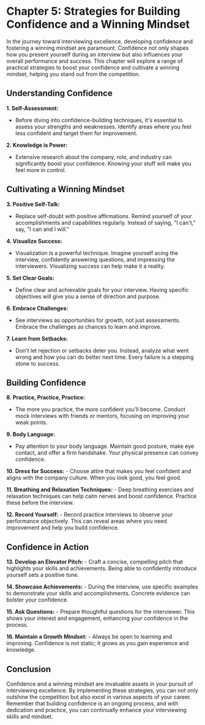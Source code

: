 Chapter 5: Strategies for Building Confidence and a Winning Mindset
===================================================================

In the journey toward interviewing excellence, developing confidence and fostering a winning mindset are paramount. Confidence not only shapes how you present yourself during an interview but also influences your overall performance and success. This chapter will explore a range of practical strategies to boost your confidence and cultivate a winning mindset, helping you stand out from the competition.

Understanding Confidence
------------------------

**1. Self-Assessment:**

* Before diving into confidence-building techniques, it's essential to assess your strengths and weaknesses. Identify areas where you feel less confident and target them for improvement.

**2. Knowledge is Power:**

* Extensive research about the company, role, and industry can significantly boost your confidence. Knowing your stuff will make you feel more in control.

Cultivating a Winning Mindset
-----------------------------

**3. Positive Self-Talk:**

* Replace self-doubt with positive affirmations. Remind yourself of your accomplishments and capabilities regularly. Instead of saying, "I can't," say, "I can and I will."

**4. Visualize Success:**

* Visualization is a powerful technique. Imagine yourself acing the interview, confidently answering questions, and impressing the interviewers. Visualizing success can help make it a reality.

**5. Set Clear Goals:**

* Define clear and achievable goals for your interview. Having specific objectives will give you a sense of direction and purpose.

**6. Embrace Challenges:**

* See interviews as opportunities for growth, not just assessments. Embrace the challenges as chances to learn and improve.

**7. Learn from Setbacks:**

* Don't let rejection or setbacks deter you. Instead, analyze what went wrong and how you can do better next time. Every failure is a stepping stone to success.

Building Confidence
-------------------

**8. Practice, Practice, Practice:**

* The more you practice, the more confident you'll become. Conduct mock interviews with friends or mentors, focusing on improving your weak points.

**9. Body Language:**

* Pay attention to your body language. Maintain good posture, make eye contact, and offer a firm handshake. Your physical presence can convey confidence.

**10. Dress for Success:** - Choose attire that makes you feel confident and aligns with the company culture. When you look good, you feel good.

**11. Breathing and Relaxation Techniques:** - Deep breathing exercises and relaxation techniques can help calm nerves and boost confidence. Practice these before the interview.

**12. Record Yourself:** - Record practice interviews to observe your performance objectively. This can reveal areas where you need improvement and help you build confidence.

Confidence in Action
--------------------

**13. Develop an Elevator Pitch:** - Craft a concise, compelling pitch that highlights your skills and achievements. Being able to confidently introduce yourself sets a positive tone.

**14. Showcase Achievements:** - During the interview, use specific examples to demonstrate your skills and accomplishments. Concrete evidence can bolster your confidence.

**15. Ask Questions:** - Prepare thoughtful questions for the interviewer. This shows your interest and engagement, enhancing your confidence in the process.

**16. Maintain a Growth Mindset:** - Always be open to learning and improving. Confidence is not static; it grows as you gain experience and knowledge.

Conclusion
----------

Confidence and a winning mindset are invaluable assets in your pursuit of interviewing excellence. By implementing these strategies, you can not only outshine the competition but also excel in various aspects of your career. Remember that building confidence is an ongoing process, and with dedication and practice, you can continually enhance your interviewing skills and mindset.
